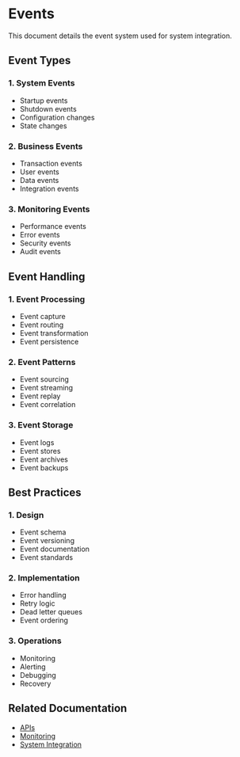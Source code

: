 # Events

This document details the event system used for system integration.

## Event Types

### 1. System Events

- Startup events
- Shutdown events
- Configuration changes
- State changes

### 2. Business Events

- Transaction events
- User events
- Data events
- Integration events

### 3. Monitoring Events

- Performance events
- Error events
- Security events
- Audit events

## Event Handling

### 1. Event Processing

- Event capture
- Event routing
- Event transformation
- Event persistence

### 2. Event Patterns

- Event sourcing
- Event streaming
- Event replay
- Event correlation

### 3. Event Storage

- Event logs
- Event stores
- Event archives
- Event backups

## Best Practices

### 1. Design

- Event schema
- Event versioning
- Event documentation
- Event standards

### 2. Implementation

- Error handling
- Retry logic
- Dead letter queues
- Event ordering

### 3. Operations

- Monitoring
- Alerting
- Debugging
- Recovery

## Related Documentation

- [APIs](apis.md)
- [Monitoring](monitoring.md)
- [System Integration](README.md)
